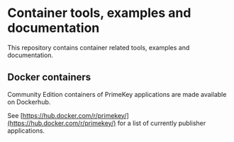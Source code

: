 # Container tools, examples and documentation

This repository contains container related tools, examples and documentation.


## Docker containers

Community Edition containers of PrimeKey applications are made available on Dockerhub.

See [https://hub.docker.com/r/primekey/](https://hub.docker.com/r/primekey/) for a list of currently publisher applications.
